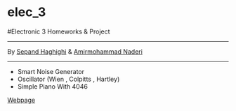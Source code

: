 # elec_3

#Electronic 3 Homeworks & Project


----------

By [Sepand Haghighi](http://github.com/sepandhaghighi) & [Amirmohammad Naderi](https://github.com/Amiiir)

----------
- Smart Noise Generator
- Oscillator (Wien , Colpitts , Hartley)
- Simple Piano With 4046

[Webpage](http://www.shaghighi.ir/elec_3 "Webpage")
